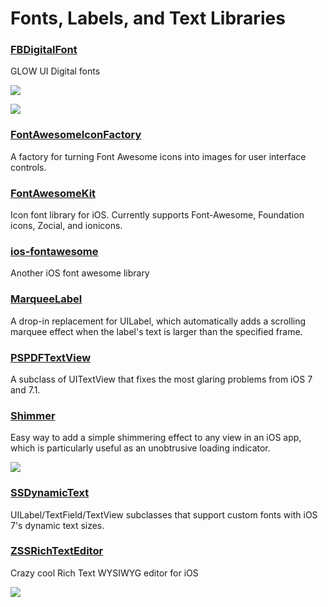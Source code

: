 # Fonts, Labels, and Text Libraries

### [FBDigitalFont](https://github.com/lyokato/FBDigitalFont)
GLOW UI Digital fonts

![](https://camo.githubusercontent.com/ad4d4ebe78474bb9d8d8d1abf9c5a10e8113a102/687474703a2f2f7374617469632e73717561726573706163652e636f6d2f7374617469632f3531633263353339653462303332616164373035306632652f742f3532393430356465653462303036643930363131663831622f313338353433323534333335342f666f6e74735f6970686f6e652e706e673f666f726d61743d37353077)

![](https://camo.githubusercontent.com/03df3ab5e9134b5a19e286ad3b705e5050a7cb74/687474703a2f2f7374617469632e73717561726573706163652e636f6d2f7374617469632f3531633263353339653462303332616164373035306632652f742f3532383063373262653462303565626235386333323537392f313338343137313330383839312f53637265656e73352e706e673f666f726d61743d3135303077)

### [FontAwesomeIconFactory](https://github.com/nschum/FontAwesomeIconFactory)
A factory for turning Font Awesome icons into images for user interface controls.

### [FontAwesomeKit](https://github.com/PrideChung/FontAwesomeKit)
Icon font library for iOS. Currently supports Font-Awesome, Foundation icons, Zocial, and ionicons.

### [ios-fontawesome](https://github.com/alexdrone/ios-fontawesome)
Another iOS font awesome library

### [MarqueeLabel](https://github.com/cbpowell/MarqueeLabel)
A drop-in replacement for UILabel, which automatically adds a scrolling marquee effect when the label's text is larger than the specified frame.

### [PSPDFTextView](https://github.com/steipete/PSPDFTextView)
A subclass of UITextView that fixes the most glaring problems from iOS 7 and 7.1.

### [Shimmer](https://github.com/facebook/Shimmer)
Easy way to add a simple shimmering effect to any view in an iOS app, which is particularly useful as an unobtrusive loading indicator.

![](https://raw.githubusercontent.com/facebook/Shimmer/master/shimmer.gif)

### [SSDynamicText](https://github.com/splinesoft/SSDynamicText)
UILabel/TextField/TextView subclasses that support custom fonts with iOS 7's dynamic text sizes.

### [ZSSRichTextEditor](https://github.com/nnhubbard/ZSSRichTextEditor)

Crazy cool Rich Text WYSIWYG editor for iOS

![](https://camo.githubusercontent.com/2bcf02776f39cae560c57793adbd5eaf4fff9223/687474703a2f2f662e636c2e6c792f6974656d732f304c3363304e337531343251325330763159306f2f64656d6f312e676966)
